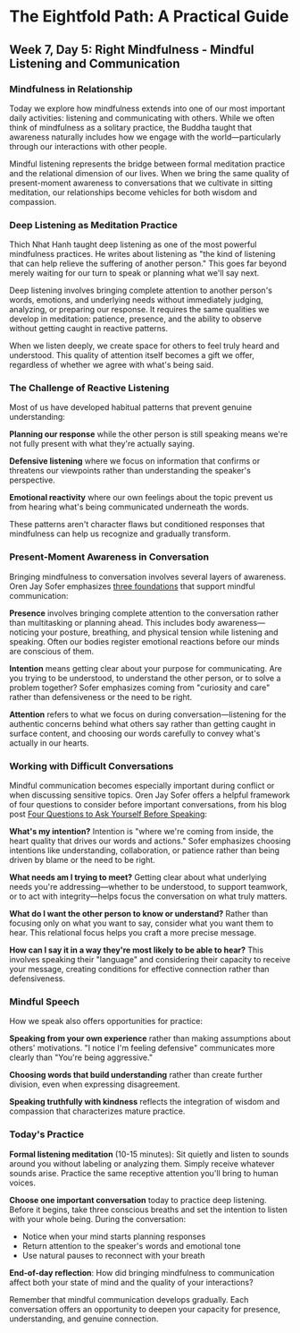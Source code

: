 # The Eightfold Path: A Practical Guide
## Week 7, Day 5: Right Mindfulness - Mindful Listening and Communication

### Mindfulness in Relationship

Today we explore how mindfulness extends into one of our most important daily activities: listening and communicating with others. While we often think of mindfulness as a solitary practice, the Buddha taught that awareness naturally includes how we engage with the world—particularly through our interactions with other people.

Mindful listening represents the bridge between formal meditation practice and the relational dimension of our lives. When we bring the same quality of present-moment awareness to conversations that we cultivate in sitting meditation, our relationships become vehicles for both wisdom and compassion.

### Deep Listening as Meditation Practice

Thich Nhat Hanh taught deep listening as one of the most powerful mindfulness practices. He writes about listening as "the kind of listening that can help relieve the suffering of another person." This goes far beyond merely waiting for our turn to speak or planning what we'll say next.

Deep listening involves bringing complete attention to another person's words, emotions, and underlying needs without immediately judging, analyzing, or preparing our response. It requires the same qualities we develop in meditation: patience, presence, and the ability to observe without getting caught in reactive patterns.

When we listen deeply, we create space for others to feel truly heard and understood. This quality of attention itself becomes a gift we offer, regardless of whether we agree with what's being said.

### The Challenge of Reactive Listening

Most of us have developed habitual patterns that prevent genuine understanding:

**Planning our response** while the other person is still speaking means we're not fully present with what they're actually saying.

**Defensive listening** where we focus on information that confirms or threatens our viewpoints rather than understanding the speaker's perspective.

**Emotional reactivity** where our own feelings about the topic prevent us from hearing what's being communicated underneath the words.

These patterns aren't character flaws but conditioned responses that mindfulness can help us recognize and gradually transform.

### Present-Moment Awareness in Conversation

Bringing mindfulness to conversation involves several layers of awareness. Oren Jay Sofer emphasizes [three foundations](https://www.meditatehappier.com/meditationblog/three-tools-for-more-effective-communication) that support mindful communication:

**Presence** involves bringing complete attention to the conversation rather than multitasking or planning ahead. This includes body awareness—noticing your posture, breathing, and physical tension while listening and speaking. Often our bodies register emotional reactions before our minds are conscious of them.

**Intention** means getting clear about your purpose for communicating. Are you trying to be understood, to understand the other person, or to solve a problem together? Sofer emphasizes coming from "curiosity and care" rather than defensiveness or the need to be right.

**Attention** refers to what we focus on during conversation—listening for the authentic concerns behind what others say rather than getting caught in surface content, and choosing our words carefully to convey what's actually in our hearts.

### Working with Difficult Conversations

Mindful communication becomes especially important during conflict or when discussing sensitive topics. Oren Jay Sofer offers a helpful framework of four questions to consider before important conversations, from his blog post [Four Questions to Ask Yourself Before Speaking](https://www.orenjaysofer.com/blog/four-questions):

**What's my intention?** Intention is "where we're coming from inside, the heart quality that drives our words and actions." Sofer emphasizes choosing intentions like understanding, collaboration, or patience rather than being driven by blame or the need to be right.

**What needs am I trying to meet?** Getting clear about what underlying needs you're addressing—whether to be understood, to support teamwork, or to act with integrity—helps focus the conversation on what truly matters.

**What do I want the other person to know or understand?** Rather than focusing only on what you want to say, consider what you want them to hear. This relational focus helps you craft a more precise message.

**How can I say it in a way they're most likely to be able to hear?** This involves speaking their "language" and considering their capacity to receive your message, creating conditions for effective connection rather than defensiveness.

### Mindful Speech

How we speak also offers opportunities for practice:

**Speaking from your own experience** rather than making assumptions about others' motivations. "I notice I'm feeling defensive" communicates more clearly than "You're being aggressive."

**Choosing words that build understanding** rather than create further division, even when expressing disagreement.

**Speaking truthfully with kindness** reflects the integration of wisdom and compassion that characterizes mature practice.

### Today's Practice

**Formal listening meditation** (10-15 minutes): Sit quietly and listen to sounds around you without labeling or analyzing them. Simply receive whatever sounds arise. Practice the same receptive attention you'll bring to human voices.

**Choose one important conversation** today to practice deep listening. Before it begins, take three conscious breaths and set the intention to listen with your whole being. During the conversation:
- Notice when your mind starts planning responses
- Return attention to the speaker's words and emotional tone
- Use natural pauses to reconnect with your breath

**End-of-day reflection**: How did bringing mindfulness to communication affect both your state of mind and the quality of your interactions?

Remember that mindful communication develops gradually. Each conversation offers an opportunity to deepen your capacity for presence, understanding, and genuine connection.
